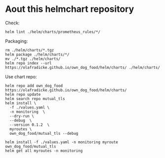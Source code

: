 Aout this helmchart repository
===============================

Check:

```
helm lint ./helm/charts/prometheus_rules/*/
```

Packaging:

```
rm ./helm/charts/*.tgz
helm package ./helm/charts/*/
mv ./*.tgz ./helm/charts/
helm repo index --url https://olafradicke.github.io/own_dog_food/helm/charts/ ./helm/charts/
```

Use chart repo:

```
helm repo add own_dog_food https://olafradicke.github.io/own_dog_food/helm/charts/
helm repo update
helm search repo mutual_tls
helm install \
  -f ./values.yaml \
  -n monitoring  \
  --dry-run \
  --debug  \
  --version 0.1.2  \
  myroutes \
  own_dog_food/mutual_tls --debug

helm install -f ./values.yaml -n monitoring myroute own_dog_food/mutual_tls
helm get all myroutes -n monitoring
```